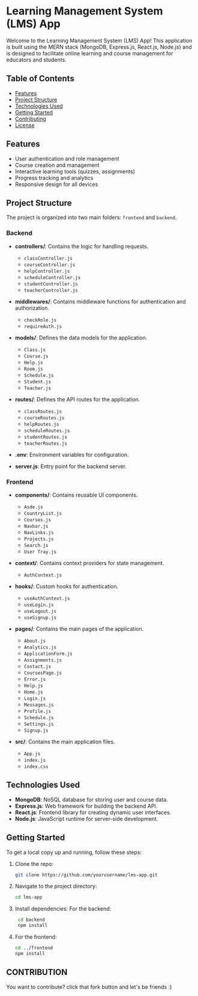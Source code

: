 # Learning Management System (LMS) App

Welcome to the Learning Management System (LMS) App! This application is built using the MERN stack (MongoDB, Express.js, React.js, Node.js) and is designed to facilitate online learning and course management for educators and students.

## Table of Contents

- [Features](#features)
- [Project Structure](#project-structure)
- [Technologies Used](#technologies-used)
- [Getting Started](#getting-started)
- [Contributing](#contributing)
- [License](#license)

## Features

- User authentication and role management
- Course creation and management
- Interactive learning tools (quizzes, assignments)
- Progress tracking and analytics
- Responsive design for all devices

## Project Structure

The project is organized into two main folders: `frontend` and `backend`.

### Backend

- **controllers/**: Contains the logic for handling requests.
  - `classController.js`
  - `courseController.js`
  - `helpController.js`
  - `scheduleController.js`
  - `studentController.js`
  - `teacherController.js`
  
- **middlewares/**: Contains middleware functions for authentication and authorization.
  - `checkRole.js`
  - `requireAuth.js`
  
- **models/**: Defines the data models for the application.
  - `Class.js`
  - `Course.js`
  - `Help.js`
  - `Room.js`
  - `Schedule.js`
  - `Student.js`
  - `Teacher.js`
  
- **routes/**: Defines the API routes for the application.
  - `classRoutes.js`
  - `courseRoutes.js`
  - `helpRoutes.js`
  - `scheduleRoutes.js`
  - `studentRoutes.js`
  - `teacherRoutes.js`
  
- **.env**: Environment variables for configuration.
- **server.js**: Entry point for the backend server.

### Frontend

- **components/**: Contains reusable UI components.
  - `Asde.js`
  - `CountryList.js`
  - `Courses.js`
  - `Navbar.js`
  - `NavLinks.js`
  - `Projects.js`
  - `Search.js`
  - `User Tray.js`
  
- **context/**: Contains context providers for state management.
  - `AuthContext.js`
  
- **hooks/**: Custom hooks for authentication.
  - `useAuthContext.js`
  - `useLogin.js`
  - `useLogout.js`
  - `useSignup.js`
  
- **pages/**: Contains the main pages of the application.
  - `About.js`
  - `Analytics.js`
  - `ApplicationForm.js`
  - `Assignments.js`
  - `Contact.js`
  - `CoursesPage.js`
  - `Error.js`
  - `Help.js`
  - `Home.js`
  - `Login.js`
  - `Messages.js`
  - `Profile.js`
  - `Schedule.js`
  - `Settings.js`
  - `Signup.js`
  
- **src/**: Contains the main application files.
  - `App.js`
  - `index.js`
  - `index.css`

## Technologies Used

- **MongoDB**: NoSQL database for storing user and course data.
- **Express.js**: Web framework for building the backend API.
- **React.js**: Frontend library for creating dynamic user interfaces.
- **Node.js**: JavaScript runtime for server-side development.

## Getting Started

To get a local copy up and running, follow these steps:

1. Clone the repo:
   ```bash
   git clone https://github.com/yourusername/lms-app.git
2. Navigate to the project directory:
   ```bash
   cd lms-app
3. Install dependencies:
For the backend:
   ```bash
    cd backend
    npm install
   ```
4. For the frontend:
   ```bash
   cd ../frontend
   npm install

## CONTRIBUTION

You want to contribute? click that fork button and let's be friends :)
